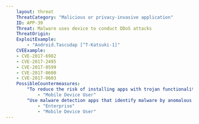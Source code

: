 ```yaml
---
    layout: threat
    ThreatCategory: "Malicious or privacy-invasive application"
    ID: APP-39
    Threat: Malware uses device to conduct DDoS attacks
    ThreatOrigin:
    ExploitExample:
        - "Android.Tascudap [^T-Katsuki-1]"
    CVEExample:
    - CVE-2017-6982
    - CVE-2017-2495
    - CVE-2017-0599
    - CVE-2017-0600
    - CVE-2017-0603
    PossibleCountermeasures:
        "To reduce the risk of installing apps with trojan functionality, only download apps from official app stores.":
            - "Mobile Device User"
        "Use malware detection apps that identify malware by anomalous network activity.":
            - "Enterprise"
            - "Mobile Device User"
---
```

